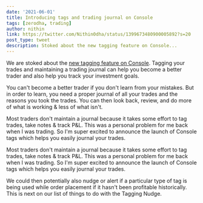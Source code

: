 ```yaml
---
date: '2021-06-01'
title: Introducing tags and trading journal on Console
tags: [zerodha, trading]
author: nithin
link: https://twitter.com/Nithin0dha/status/1399673480900005892?s=20
post_type: tweet
description: Stoked about the new tagging feature on Console...
---
```


We are stoked about the [new tagging feature on Console](https://zerodha.com/z-connect/console/tagging-on-console-trading-journal-tracking-goals). Tagging your trades and maintaining a trading journal can help you become a better trader and also help you track your investment goals.

You can't become a better trader if you don't learn from your mistakes. But in order to learn, you need a proper journal of all your trades and the reasons you took the trades. You can then look back, review, and do more of what is working & less of what isn't.

Most traders don't maintain a journal because it takes some effort to tag trades, take notes & track P&L. This was a personal problem for me back when I was trading. So I'm super excited to announce the launch of Console tags which helps you easily journal your trades. 

Most traders don't maintain a journal because it takes some effort to tag trades, take notes & track P&L. This was a personal problem for me back when I was trading. So I'm super excited to announce the launch of Console tags which helps you easily journal your trades. 

We could then potentially also nudge or alert if a particular type of tag is being used while order placement if it hasn't been profitable historically. This is next on our list of things to do with the Tagging Nudge.
